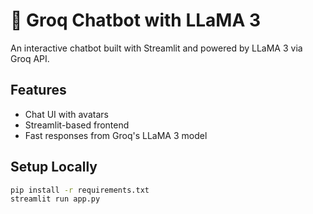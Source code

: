 # 🤖 Groq Chatbot with LLaMA 3

An interactive chatbot built with Streamlit and powered by LLaMA 3 via Groq API.

## Features

- Chat UI with avatars
- Streamlit-based frontend
- Fast responses from Groq's LLaMA 3 model

## Setup Locally

```bash
pip install -r requirements.txt
streamlit run app.py
